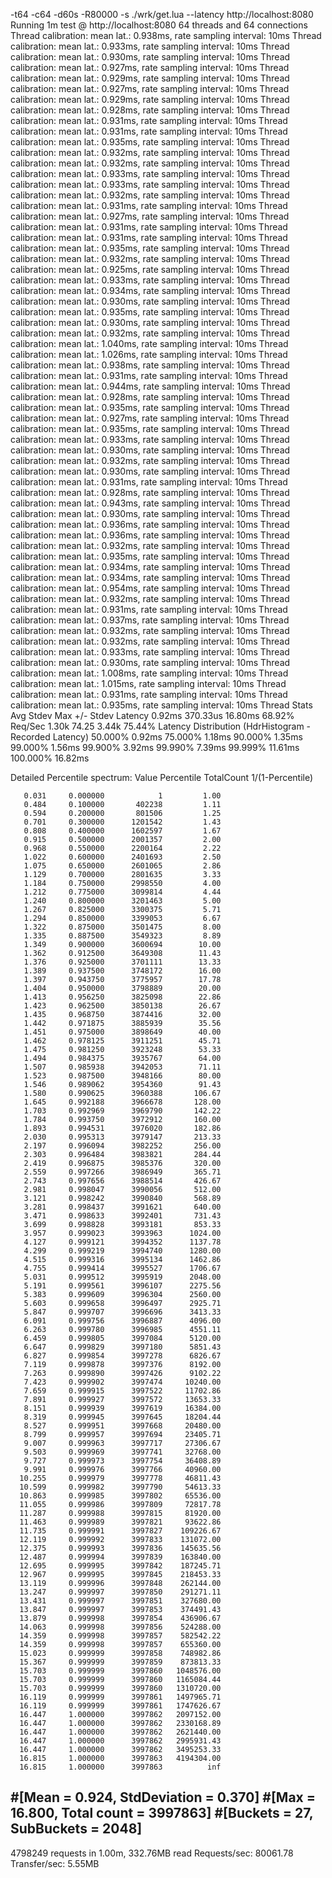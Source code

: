 -t64 -c64 -d60s -R80000 -s ./wrk/get.lua --latency http://localhost:8080
Running 1m test @ http://localhost:8080
  64 threads and 64 connections
  Thread calibration: mean lat.: 0.938ms, rate sampling interval: 10ms
  Thread calibration: mean lat.: 0.933ms, rate sampling interval: 10ms
  Thread calibration: mean lat.: 0.930ms, rate sampling interval: 10ms
  Thread calibration: mean lat.: 0.927ms, rate sampling interval: 10ms
  Thread calibration: mean lat.: 0.929ms, rate sampling interval: 10ms
  Thread calibration: mean lat.: 0.927ms, rate sampling interval: 10ms
  Thread calibration: mean lat.: 0.929ms, rate sampling interval: 10ms
  Thread calibration: mean lat.: 0.928ms, rate sampling interval: 10ms
  Thread calibration: mean lat.: 0.931ms, rate sampling interval: 10ms
  Thread calibration: mean lat.: 0.931ms, rate sampling interval: 10ms
  Thread calibration: mean lat.: 0.935ms, rate sampling interval: 10ms
  Thread calibration: mean lat.: 0.932ms, rate sampling interval: 10ms
  Thread calibration: mean lat.: 0.932ms, rate sampling interval: 10ms
  Thread calibration: mean lat.: 0.933ms, rate sampling interval: 10ms
  Thread calibration: mean lat.: 0.933ms, rate sampling interval: 10ms
  Thread calibration: mean lat.: 0.932ms, rate sampling interval: 10ms
  Thread calibration: mean lat.: 0.931ms, rate sampling interval: 10ms
  Thread calibration: mean lat.: 0.927ms, rate sampling interval: 10ms
  Thread calibration: mean lat.: 0.931ms, rate sampling interval: 10ms
  Thread calibration: mean lat.: 0.931ms, rate sampling interval: 10ms
  Thread calibration: mean lat.: 0.935ms, rate sampling interval: 10ms
  Thread calibration: mean lat.: 0.932ms, rate sampling interval: 10ms
  Thread calibration: mean lat.: 0.925ms, rate sampling interval: 10ms
  Thread calibration: mean lat.: 0.933ms, rate sampling interval: 10ms
  Thread calibration: mean lat.: 0.934ms, rate sampling interval: 10ms
  Thread calibration: mean lat.: 0.930ms, rate sampling interval: 10ms
  Thread calibration: mean lat.: 0.935ms, rate sampling interval: 10ms
  Thread calibration: mean lat.: 0.930ms, rate sampling interval: 10ms
  Thread calibration: mean lat.: 0.932ms, rate sampling interval: 10ms
  Thread calibration: mean lat.: 1.040ms, rate sampling interval: 10ms
  Thread calibration: mean lat.: 1.026ms, rate sampling interval: 10ms
  Thread calibration: mean lat.: 0.938ms, rate sampling interval: 10ms
  Thread calibration: mean lat.: 0.931ms, rate sampling interval: 10ms
  Thread calibration: mean lat.: 0.944ms, rate sampling interval: 10ms
  Thread calibration: mean lat.: 0.928ms, rate sampling interval: 10ms
  Thread calibration: mean lat.: 0.935ms, rate sampling interval: 10ms
  Thread calibration: mean lat.: 0.927ms, rate sampling interval: 10ms
  Thread calibration: mean lat.: 0.935ms, rate sampling interval: 10ms
  Thread calibration: mean lat.: 0.933ms, rate sampling interval: 10ms
  Thread calibration: mean lat.: 0.930ms, rate sampling interval: 10ms
  Thread calibration: mean lat.: 0.932ms, rate sampling interval: 10ms
  Thread calibration: mean lat.: 0.930ms, rate sampling interval: 10ms
  Thread calibration: mean lat.: 0.931ms, rate sampling interval: 10ms
  Thread calibration: mean lat.: 0.928ms, rate sampling interval: 10ms
  Thread calibration: mean lat.: 0.943ms, rate sampling interval: 10ms
  Thread calibration: mean lat.: 0.930ms, rate sampling interval: 10ms
  Thread calibration: mean lat.: 0.936ms, rate sampling interval: 10ms
  Thread calibration: mean lat.: 0.936ms, rate sampling interval: 10ms
  Thread calibration: mean lat.: 0.932ms, rate sampling interval: 10ms
  Thread calibration: mean lat.: 0.935ms, rate sampling interval: 10ms
  Thread calibration: mean lat.: 0.934ms, rate sampling interval: 10ms
  Thread calibration: mean lat.: 0.934ms, rate sampling interval: 10ms
  Thread calibration: mean lat.: 0.954ms, rate sampling interval: 10ms
  Thread calibration: mean lat.: 0.932ms, rate sampling interval: 10ms
  Thread calibration: mean lat.: 0.931ms, rate sampling interval: 10ms
  Thread calibration: mean lat.: 0.937ms, rate sampling interval: 10ms
  Thread calibration: mean lat.: 0.932ms, rate sampling interval: 10ms
  Thread calibration: mean lat.: 0.932ms, rate sampling interval: 10ms
  Thread calibration: mean lat.: 0.933ms, rate sampling interval: 10ms
  Thread calibration: mean lat.: 0.930ms, rate sampling interval: 10ms
  Thread calibration: mean lat.: 1.008ms, rate sampling interval: 10ms
  Thread calibration: mean lat.: 1.015ms, rate sampling interval: 10ms
  Thread calibration: mean lat.: 0.931ms, rate sampling interval: 10ms
  Thread calibration: mean lat.: 0.935ms, rate sampling interval: 10ms
  Thread Stats   Avg      Stdev     Max   +/- Stdev
    Latency     0.92ms  370.33us  16.80ms   68.92%
    Req/Sec     1.30k    74.25     3.44k    75.44%
  Latency Distribution (HdrHistogram - Recorded Latency)
 50.000%    0.92ms
 75.000%    1.18ms
 90.000%    1.35ms
 99.000%    1.56ms
 99.900%    3.92ms
 99.990%    7.39ms
 99.999%   11.61ms
100.000%   16.82ms

  Detailed Percentile spectrum:
       Value   Percentile   TotalCount 1/(1-Percentile)

       0.031     0.000000            1         1.00
       0.484     0.100000       402238         1.11
       0.594     0.200000       801506         1.25
       0.701     0.300000      1201542         1.43
       0.808     0.400000      1602597         1.67
       0.915     0.500000      2001357         2.00
       0.968     0.550000      2200164         2.22
       1.022     0.600000      2401693         2.50
       1.075     0.650000      2601065         2.86
       1.129     0.700000      2801635         3.33
       1.184     0.750000      2998550         4.00
       1.212     0.775000      3099814         4.44
       1.240     0.800000      3201463         5.00
       1.267     0.825000      3300375         5.71
       1.294     0.850000      3399053         6.67
       1.322     0.875000      3501475         8.00
       1.335     0.887500      3549323         8.89
       1.349     0.900000      3600694        10.00
       1.362     0.912500      3649308        11.43
       1.376     0.925000      3701111        13.33
       1.389     0.937500      3748172        16.00
       1.397     0.943750      3775957        17.78
       1.404     0.950000      3798889        20.00
       1.413     0.956250      3825098        22.86
       1.423     0.962500      3850138        26.67
       1.435     0.968750      3874416        32.00
       1.442     0.971875      3885939        35.56
       1.451     0.975000      3898649        40.00
       1.462     0.978125      3911251        45.71
       1.475     0.981250      3923248        53.33
       1.494     0.984375      3935767        64.00
       1.507     0.985938      3942053        71.11
       1.523     0.987500      3948166        80.00
       1.546     0.989062      3954360        91.43
       1.580     0.990625      3960388       106.67
       1.645     0.992188      3966678       128.00
       1.703     0.992969      3969790       142.22
       1.784     0.993750      3972912       160.00
       1.893     0.994531      3976020       182.86
       2.030     0.995313      3979147       213.33
       2.197     0.996094      3982252       256.00
       2.303     0.996484      3983821       284.44
       2.419     0.996875      3985376       320.00
       2.559     0.997266      3986949       365.71
       2.743     0.997656      3988514       426.67
       2.981     0.998047      3990056       512.00
       3.121     0.998242      3990840       568.89
       3.281     0.998437      3991621       640.00
       3.471     0.998633      3992401       731.43
       3.699     0.998828      3993181       853.33
       3.957     0.999023      3993963      1024.00
       4.127     0.999121      3994352      1137.78
       4.299     0.999219      3994740      1280.00
       4.515     0.999316      3995134      1462.86
       4.755     0.999414      3995527      1706.67
       5.031     0.999512      3995919      2048.00
       5.191     0.999561      3996107      2275.56
       5.383     0.999609      3996304      2560.00
       5.603     0.999658      3996497      2925.71
       5.847     0.999707      3996696      3413.33
       6.091     0.999756      3996887      4096.00
       6.263     0.999780      3996985      4551.11
       6.459     0.999805      3997084      5120.00
       6.647     0.999829      3997180      5851.43
       6.827     0.999854      3997278      6826.67
       7.119     0.999878      3997376      8192.00
       7.263     0.999890      3997426      9102.22
       7.423     0.999902      3997474     10240.00
       7.659     0.999915      3997522     11702.86
       7.891     0.999927      3997572     13653.33
       8.151     0.999939      3997619     16384.00
       8.319     0.999945      3997645     18204.44
       8.527     0.999951      3997668     20480.00
       8.799     0.999957      3997694     23405.71
       9.007     0.999963      3997717     27306.67
       9.503     0.999969      3997741     32768.00
       9.727     0.999973      3997754     36408.89
       9.991     0.999976      3997766     40960.00
      10.255     0.999979      3997778     46811.43
      10.599     0.999982      3997790     54613.33
      10.863     0.999985      3997802     65536.00
      11.055     0.999986      3997809     72817.78
      11.287     0.999988      3997815     81920.00
      11.463     0.999989      3997821     93622.86
      11.735     0.999991      3997827    109226.67
      12.119     0.999992      3997833    131072.00
      12.375     0.999993      3997836    145635.56
      12.487     0.999994      3997839    163840.00
      12.695     0.999995      3997842    187245.71
      12.967     0.999995      3997845    218453.33
      13.119     0.999996      3997848    262144.00
      13.247     0.999997      3997850    291271.11
      13.431     0.999997      3997851    327680.00
      13.847     0.999997      3997853    374491.43
      13.879     0.999998      3997854    436906.67
      14.063     0.999998      3997856    524288.00
      14.359     0.999998      3997857    582542.22
      14.359     0.999998      3997857    655360.00
      15.023     0.999999      3997858    748982.86
      15.367     0.999999      3997859    873813.33
      15.703     0.999999      3997860   1048576.00
      15.703     0.999999      3997860   1165084.44
      15.703     0.999999      3997860   1310720.00
      16.119     0.999999      3997861   1497965.71
      16.119     0.999999      3997861   1747626.67
      16.447     1.000000      3997862   2097152.00
      16.447     1.000000      3997862   2330168.89
      16.447     1.000000      3997862   2621440.00
      16.447     1.000000      3997862   2995931.43
      16.447     1.000000      3997862   3495253.33
      16.815     1.000000      3997863   4194304.00
      16.815     1.000000      3997863          inf
#[Mean    =        0.924, StdDeviation   =        0.370]
#[Max     =       16.800, Total count    =      3997863]
#[Buckets =           27, SubBuckets     =         2048]
----------------------------------------------------------
  4798249 requests in 1.00m, 332.76MB read
Requests/sec:  80061.78
Transfer/sec:      5.55MB
